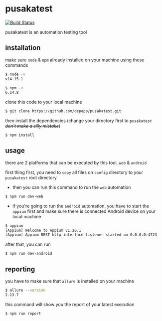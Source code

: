 # pusakatest
[![Build Status](https://travis-ci.com/depapp/pusakatest.svg?branch=main)](https://travis-ci.com/depapp/pusakatest)

pusakatest is an automation testing tool

## installation

make sure `node` & `npm` already installed on your machine using these commands
```bash
$ node -v
v14.15.1
```
```bash
$ npm -v
6.14.8
```
clone this code to your local machine
```bash
$ git clone https://github.com/depapp/pusakatest.git
```
then install the dependencies (change your directory first to `pusakatest` ~~_don't make a silly mistake_~~)
```bash
$ npm install
```

## usage

there are 2 platforms that can be executed by this tool, `web` & `android`

first thing first, you need to `copy` all files on `config` directory to your `pusakatest` root directory

- then you can run this command to run the `web` automation
```bash
$ npm run dev-web
```
- if you're going to run the `android` automation, you have to start the `appium` first and make sure there is connected Android device on your local machine
```bash
$ appium
[Appium] Welcome to Appium v1.20.1
[Appium] Appium REST http interface listener started on 0.0.0.0:4723
```
after that, you can run
```bash
$ npm run dev-android
```

## reporting

you have to make sure that `allure` is installed on your machine
```bash
$ allure --version
2.13.7
```
this command will show you the report of your latest execution
```bash
$ npm run report
```
